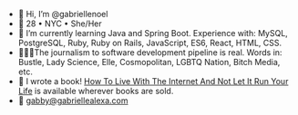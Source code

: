 - 👋 Hi, I’m @gabriellenoel
- 🏡 28 • NYC • She/Her 
- 🌱 I’m currently learning Java and Spring Boot. Experience with: MySQL, PostgreSQL, Ruby, Ruby on Rails, JavaScript, ES6, React, HTML, CSS.
- 👩🏾‍💻The journalism to software development pipeline is real. Words in: Bustle, Lady Science, Elle, Cosmopolitan, LGBTQ Nation, Bitch Media, etc.
- 📖 I wrote a book! [How To Live With The Internet And Not Let It Run Your Life](https://www.barnesandnoble.com/w/how-to-live-with-the-internet-and-not-let-it-run-your-life-gabrielle-alexa-noel/1137428227) is available wherever books are sold.
- 💌 gabby@gabriellealexa.com

<!---
gabriellenoel/gabriellenoel is a ✨ special ✨ repository because its `README.md` (this file) appears on your GitHub profile.
You can click the Preview link to take a look at your changes.
--->
